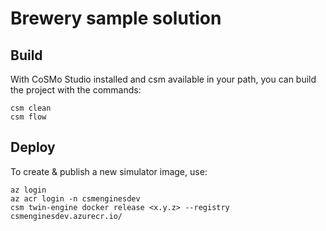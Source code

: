 # Brewery sample solution

## Build

With CoSMo Studio installed and csm available in your path, you can build the project with the commands:

```
csm clean
csm flow
```

## Deploy

To create & publish a new simulator image, use:

```
az login
az acr login -n csmenginesdev
csm twin-engine docker release <x.y.z> --registry csmenginesdev.azurecr.io/
```
